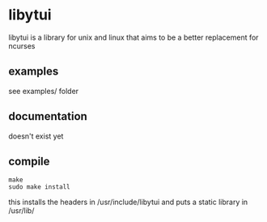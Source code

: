 # libytui

libytui is a library for unix and linux that aims to be a better replacement for ncurses

## examples

see examples/ folder

## documentation

doesn't exist yet

## compile

```
make
sudo make install
```

this installs the headers in /usr/include/libytui and puts a static library in /usr/lib/
